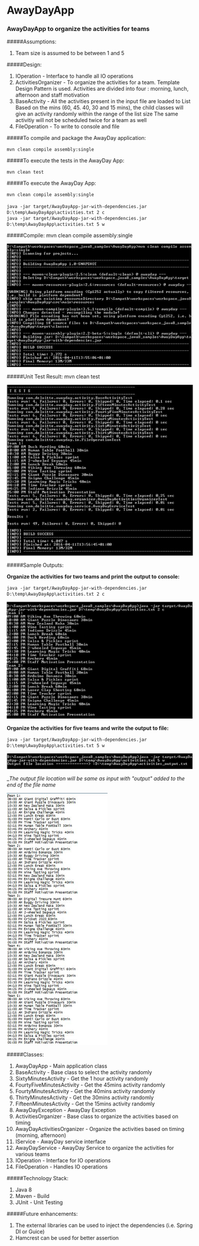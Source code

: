 # AwayDayApp
### AwayDayApp to organize the activities for teams

#####Assumptions:
1. Team size is assumed to be between 1 and 5

#####Design:
1. IOperation          - Interface to handle all IO operations
2. ActivitiesOrganizer - To organize the activities for a team. Template Design Pattern is used.
	                 Activities are divided into four : morning, lunch, afternoon and staff motivation
3. BaseActivity        - All the activities present in the input file are loaded to List
                         Based on the mins (60, 45. 40, 30 and 15 mins), the child classes will give an activity randomly within the range of the list size
		         The same activitiy will not be scheduled twice for a team as well
4. FileOperation       - To write to console and file

#####To compile and package the AwayDay application:

    mvn clean compile assembly:single

#####To execute the tests in the AwayDay App:

    mvn clean test
  
#####To execute the AwayDay App:

    mvn clean compile assembly:single

    java -jar target/AwayDayApp-jar-with-dependencies.jar D:\temp\AwayDayApp\activities.txt 2 c
    java -jar target/AwayDayApp-jar-with-dependencies.jar D:\temp\AwayDayApp\activities.txt 5 w

#####Compile:
    mvn clean compile assembly:single
	
![Image of Compile](https://github.com/notionquest/ProjectDocumentation/blob/master/Images/AwayDayApp_Compile.JPG)

#####Unit Test Result:
    mvn clean test

![Image of Unit Test Result](https://github.com/notionquest/ProjectDocumentation/blob/master/Images/AwayDayApp_UnitTestCasesExecution.JPG)
    
#####Sample Outputs:

**Organize the activities for two teams and print the output to console:**

    java -jar target/AwayDayApp-jar-with-dependencies.jar D:\temp\AwayDayApp\activities.txt 2 c

![Image of Organize for two teams](https://github.com/notionquest/ProjectDocumentation/blob/master/Images/AwayDayApp_Output_for_two_teams.JPG)

**Organize the activities for five teams and write the output to file:**

    java -jar target/AwayDayApp-jar-with-dependencies.jar D:\temp\AwayDayApp\activities.txt 5 w

![Image of Organize for five teams](https://github.com/notionquest/ProjectDocumentation/blob/master/Images/AwayDayApp_Output_for_five_teams.JPG)

__The output file location will be same as input with "_output" added to the end of the file name__

![Image of File Output for five teams](https://github.com/notionquest/ProjectDocumentation/blob/master/Images/AwayDayApp_File_output_for_five_teams.JPG)


#####Classes:
1. AwayDayApp - Main application class
2. BaseActivity - Base class to select the activity randomly
3. SixtyMinutesActivity - Get the 1 hour activity randomly
4. FourtyFiveMinutesActivity - Get the 45mins activity randomly
5. FourtyMinutesActivity - Get the 40mins activity randomly
6. ThirtyMinutesActivity - Get the 30mins activity randomly
7. FifteenMinutesActivity - Get the 15mins activity randomly
8. AwayDayException - AwayDay Exception 
9. ActivitiesOrganizer - Base class to organize the activities based on timing 
10. AwayDayActivitiesOrganizer - Organize the activities based on timing (morning, afternoon)
11. IService - AwayDay service interface
12. AwayDayService - AwayDay Service to organize the activities for various teams
13. IOperation - Interface for IO operations
14. FileOperation - Handles IO operations


#####Technology Stack:
1. Java 8
2. Maven - Build
3. JUnit - Unit Testing

#####Future enhancements:
1. The external libraries can be used to inject the dependencies (i.e. Spring DI or Guice)
2. Hamcrest can be used for better assertion 
